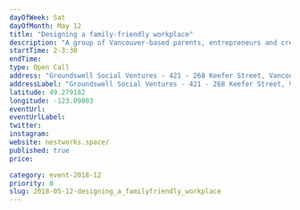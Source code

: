 ```yaml
---
dayOfWeek: Sat
dayOfMonth: May 12
title: "Designing a family-friendly workplace"
description: "A group of Vancouver-based parents, entrepreneurs and creatives are developing the business case for Nestworks, a new non-profit startup dedicated to reimagining work/life balance. If this resonates for you, bring your ideas to help us grow this exciting project!How could we redesign our workplaces to better accommodate our family needs? What opportunities for social innovation, creativity and improved mental health - among other positive impacts - may present themselves when we reframe the traditional binary of \"work\" and \"life\" to be more integrated, instead of separate?"
startTime: 2-3:30
endTime: 
type: Open Call
address: "Groundswell Social Ventures - 421 - 268 Keefer Street, Vancouver, British Columbia, Vancouver, BC, Canada"
addressLabel: "Groundswell Social Ventures - 421 - 268 Keefer Street, Vancouver, British Columbia"
latitude: 49.279182
longitude: -123.09803
eventUrl: 
eventUrlLabel: 
twitter: 
instagram: 
website: nestworks.space/
published: true
price: 

category: event-2018-12
priority: 0
slug: 2018-05-12-designing_a_familyfriendly_workplace
---
```

